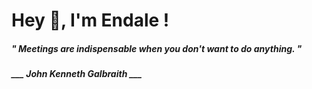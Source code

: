 <h1 title="head"> Hey 👋, I'm Endale !</h1>

**<h5><i>" Meetings are indispensable when you don't want to do anything. "</i></h5>**

*<b>___ John Kenneth Galbraith ___</b>*
